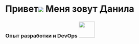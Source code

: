 # Привет![](https://user-images.githubusercontent.com/18350557/176309783-0785949b-9127-417c-8b55-ab5a4333674e.gif) Меня зовут Данила

### Опыт разработки и DevOps <img src="https://media4.giphy.com/media/v1.Y2lkPTc5MGI3NjExYW9laDMwOWdnang0NW85MzVwd2hsMmpkZmg3ZXgyczQxYWh6M2l1MiZlcD12MV9pbnRlcm5hbF9naWZfYnlfaWQmY3Q9Zw/78XCFBGOlS6keY1Bil/giphy.gif" width="50">

